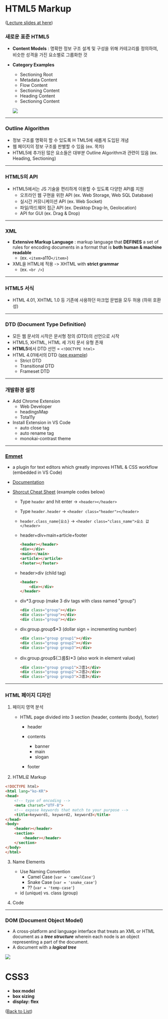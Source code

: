 # HTML5 Markup

([Lecture slides at here](https://github.com/seulbinim/pdf))

### 새로운 표준 HTML5

* **Content Models** : 명확한 정보 구조 설계 및 구성을 위해 카테고리를 정의하여, 비슷한 성격을 가진 요소별로 그룹화한 것

* **Category Examples**

  * Sectioning Root
  * Metadata Content
  * Flow Content
  * Sectioning Content
  * Heading Content
  * Sectioning Content

  ![](https://www.w3.org/TR/2011/WD-html5-20110525/content-venn.png)

---

### Outline Algorithm

* 정보 구조를 명확히 할 수 있도록 H TML5에 새롭게 도입된 개념
* 웹 페이지의 정보 구조를 판별할 수 있음 (ex. 목차)
* HTML5에 추가된 많은 요소들은 대부분 Outline Algorithm과 관련이 있음 (ex. Heading, Sectioning)

---

### HTML5의 API

* HTML5에서는 JS 기술을 편리하게 이용할 수 있도록 다양한 API를 지원
  * 오프라인 웹 구현을 위한 API (ex. Web Storage, Web SQL Database)
  * 실시간 커뮤니케이션 API (ex. Web Socket)
  * 파일/하드웨어 접근 API (ex. Desktop Drag-In, Geolocation)
  * API for GUI (ex. Drag & Drop)

---

### XML

- **Extensive Markup Language** : markup language that **DEFINES** a set of rules for encoding documents in a format that is **both human & machine readable**
  * (ex. `<item>`a110`</item>`)
- XML을 HTML에 적용 -> XHTML with **strict grammar**
  * (ex. `<br />`)

------

### HTML5 서식

* HTML 4.01, XHTML 1.0 등 기존에 사용하던 마크업 문법을 모두 허용 (하위 호환성)

---

### DTD (Document Type Definition)

* 모든 웹 문서의 시작은 문서형 정의 (DTD)의 선언으로 시작
* HTML5, XHTML, HTML 세 가지 문서 유형 존재
* **HTML5**에서 DTD 선언 = `<!DOCTYPE html>`
* HTML 4.01에서의 DTD ([see example](http://www.w3.org/TR/html4/loose.dtd))
  * Strict DTD
  * Transitional DTD
  * Frameset DTD

---

### 개발환경 설정

- Add Chrome Extension 
  - Web Developer
  - headingsMap
  - Tota11y
- Install Extension in VS Code
  - auto close tag
  - auto rename tag
  - monokai-contrast theme

---

### [Emmet](https://emmet.io/)

* a plugin for text editors which greatly improves HTML & CSS workflow (embedded in VS Code)

* [Documentation](https://docs.emmet.io/)

* [Shorcut Cheat Sheet](https://docs.emmet.io/cheat-sheet/) (example codes below)

  * Type `header` and hit enter -> `<header></header>`

  * Type `header.header` -> `<header class="header"></header>`

  * `header.class_name{요소}` -> `<header class="class_name">요소 값</header>`

  * header+div+main+article+footer

    ```html
    <header></header>
    <div></div>
    <main></main>
    <article></article>
    <footer></footer>
    ```

  * header>div (child tag)

    ```html
    <header>
        <div></div>
    </header>
    ```

  * div*3.group (make 3 div tags with class named "group")

    ```html
    <div class="group"></div>
    <div class="group"></div>
    <div class="group"></div>
    ```

  * div.group.group$*3 (dollar sign = incrementing number)

    ```html
    <div class="group group1"></div>
    <div class="group group2"></div>
    <div class="group group3"></div>
    ```

  * div.group.group${그룹$}*3 (also work in element value)

    ```html
    <div class="group group1">그룹1</div>
    <div class="group group2">그룹2</div>
    <div class="group group3">그룹3</div>
    ```

---

### HTML 페이지 디자인

1. 페이지 영역 분석

   * HTML page divided into 3 section (header, contents (body), footer)

     * header
     * contents
       * banner
       * main
       * slogan

     * footer

2. HTML로 Markup

```html
<!DOCTYPE html>
<html lang="ko-KR">
<head>
    <!-- type of encoding -->
    <meta charset="UTF-8">
    <!-- expose keywords that match to your purpose -->
    <title>keyword1, keyword2, keyword3</title>
</head>
<body>
    <header></header>
    <section>
        <header></header>
    </section>
</body>
</html>
```

3. Name Elements
   * Use Naming Convention
     * Camel Case (`var = 'camelCase'`)
     * Snake Case (`var = 'snake_case'`)
     * ?? (`var = 'temp-case'`)
   * id (unique) vs. class (group)

4. Code

---

### DOM (Document Object Model)

* A cross-platform and language interface that treats an XML or HTML document as a ***tree structure*** wherein each node is an object representing a part of the document.
* A document with a ***logical tree***

![](https://upload.wikimedia.org/wikipedia/commons/thumb/5/5a/DOM-model.svg/1024px-DOM-model.svg.png)

# CSS3

* **box model**
* **box sizing**
* **display: flex**

([Back to List](../../README.md))

